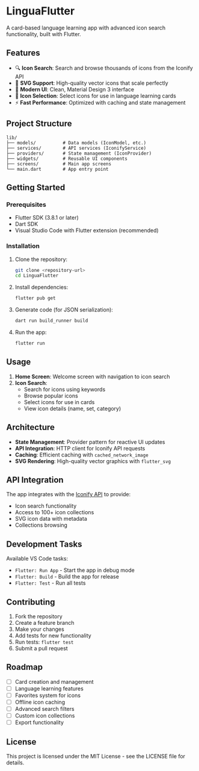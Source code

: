 # LinguaFlutter

A card-based language learning app with advanced icon search functionality, built with Flutter.

## Features

- 🔍 **Icon Search**: Search and browse thousands of icons from the Iconify API
- 🎨 **SVG Support**: High-quality vector icons that scale perfectly
- 📱 **Modern UI**: Clean, Material Design 3 interface
- 🎯 **Icon Selection**: Select icons for use in language learning cards
- ⚡ **Fast Performance**: Optimized with caching and state management

## Project Structure

```
lib/
├── models/          # Data models (IconModel, etc.)
├── services/        # API services (IconifyService)
├── providers/       # State management (IconProvider)
├── widgets/         # Reusable UI components
├── screens/         # Main app screens
└── main.dart        # App entry point
```

## Getting Started

### Prerequisites

- Flutter SDK (3.8.1 or later)
- Dart SDK
- Visual Studio Code with Flutter extension (recommended)

### Installation

1. Clone the repository:
   ```bash
   git clone <repository-url>
   cd LinguaFlutter
   ```

2. Install dependencies:
   ```bash
   flutter pub get
   ```

3. Generate code (for JSON serialization):
   ```bash
   dart run build_runner build
   ```

4. Run the app:
   ```bash
   flutter run
   ```

## Usage

1. **Home Screen**: Welcome screen with navigation to icon search
2. **Icon Search**: 
   - Search for icons using keywords
   - Browse popular icons
   - Select icons for use in cards
   - View icon details (name, set, category)

## Architecture

- **State Management**: Provider pattern for reactive UI updates
- **API Integration**: HTTP client for Iconify API requests
- **Caching**: Efficient caching with `cached_network_image`
- **SVG Rendering**: High-quality vector graphics with `flutter_svg`

## API Integration

The app integrates with the [Iconify API](https://api.iconify.design/) to provide:
- Icon search functionality
- Access to 100+ icon collections
- SVG icon data with metadata
- Collections browsing

## Development Tasks

Available VS Code tasks:
- `Flutter: Run App` - Start the app in debug mode
- `Flutter: Build` - Build the app for release
- `Flutter: Test` - Run all tests

## Contributing

1. Fork the repository
2. Create a feature branch
3. Make your changes
4. Add tests for new functionality
5. Run tests: `flutter test`
6. Submit a pull request

## Roadmap

- [ ] Card creation and management
- [ ] Language learning features
- [ ] Favorites system for icons
- [ ] Offline icon caching
- [ ] Advanced search filters
- [ ] Custom icon collections
- [ ] Export functionality

## License

This project is licensed under the MIT License - see the LICENSE file for details.
